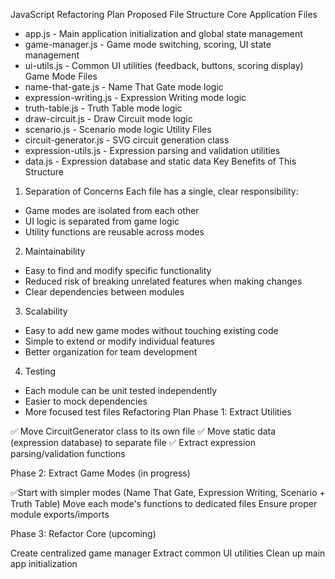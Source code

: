 JavaScript Refactoring Plan
Proposed File Structure
Core Application Files
* app.js - Main application initialization and global state management
* game-manager.js - Game mode switching, scoring, UI state management
* ui-utils.js - Common UI utilities (feedback, buttons, scoring display)
Game Mode Files
* name-that-gate.js - Name That Gate mode logic
* expression-writing.js - Expression Writing mode logic
* truth-table.js - Truth Table mode logic
* draw-circuit.js - Draw Circuit mode logic
* scenario.js - Scenario mode logic
Utility Files
* circuit-generator.js - SVG circuit generation class
* expression-utils.js - Expression parsing and validation utilities
* data.js - Expression database and static data
Key Benefits of This Structure
1. Separation of Concerns
Each file has a single, clear responsibility:
* Game modes are isolated from each other
* UI logic is separated from game logic
* Utility functions are reusable across modes
2. Maintainability
* Easy to find and modify specific functionality
* Reduced risk of breaking unrelated features when making changes
* Clear dependencies between modules
3. Scalability
* Easy to add new game modes without touching existing code
* Simple to extend or modify individual features
* Better organization for team development
4. Testing
* Each module can be unit tested independently
* Easier to mock dependencies
* More focused test files
Refactoring Plan
Phase 1: Extract Utilities

✅ Move CircuitGenerator class to its own file
✅ Move static data (expression database) to separate file
✅ Extract expression parsing/validation functions

Phase 2: Extract Game Modes (in progress)

✅Start with simpler modes (Name That Gate, Expression Writing, Scenario + Truth Table)
Move each mode's functions to dedicated files
Ensure proper module exports/imports

Phase 3: Refactor Core (upcoming)

Create centralized game manager
Extract common UI utilities
Clean up main app initialization

